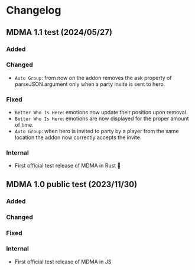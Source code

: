 # Changelog

## MDMA 1.1 test (2024/05/27)

### Added

### Changed
- `Auto Group`: from now on the addon removes the ask property of parseJSON argument only when a party invite is sent to hero.

### Fixed
- `Better Who Is Here`: emotions now update their position upon removal.
- `Better Who Is Here`: emotions are now displayed for the proper amount of time.
- `Auto Group`: when hero is invited to party by a player from the same location the addon now correctly accepts the invite.

### Internal
- First official test release of MDMA in Rust 🦀

## MDMA 1.0 public test (2023/11/30)

### Added

### Changed

### Fixed

### Internal
- First official test release of MDMA in JS